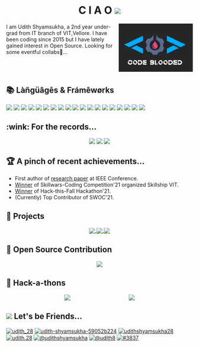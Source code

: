 <h1 align="center"> C I A O <img src="https://github.com/TheDudeThatCode/TheDudeThatCode/blob/master/Assets/Hi.gif" width="29px"></h1>
<img src="./images/img1.png" align="right">
I am Udith Shyamsukha, a 2nd year under-grad from IT branch of VIT,Vellore. I have been coding since 2015 but I have lately gained interest in Open Source. Looking for some eventful collabs🤩...
<br><br><br><br>

<h2>📚 Làñgüâgēs & Frámêwørks</h2>
<p>
  <img src="https://img.shields.io/badge/html5-%23E34F26.svg?style=for-the-badge&logo=html5&logoColor=white">
  <img src="https://img.shields.io/badge/css3-%231572B6.svg?style=for-the-badge&logo=css3&logoColor=white">
  <img src="https://img.shields.io/badge/bootstrap-%23563D7C.svg?style=for-the-badge&logo=bootstrap&logoColor=white">
  <img src="https://img.shields.io/badge/javascript-%23323330.svg?style=for-the-badge&logo=javascript&logoColor=%23F7DF1E">
  <img src="https://img.shields.io/badge/angular.js-%23E23237.svg?style=for-the-badge&logo=angularjs&logoColor=white">
  <img src="https://img.shields.io/badge/node.js-6DA55F?style=for-the-badge&logo=node.js&logoColor=white">
  <img src="https://img.shields.io/badge/express.js-%23404d59.svg?style=for-the-badge&logo=express&logoColor=%2361DAFB">
  <img src="https://img.shields.io/badge/mysql-%2300f.svg?style=for-the-badge&logo=mysql&logoColor=white">
  <img src="https://img.shields.io/badge/MongoDB-%234ea94b.svg?style=for-the-badge&logo=mongodb&logoColor=white">
  <img src="https://img.shields.io/badge/c-%2300599C.svg?style=for-the-badge&logo=c&logoColor=white">
  <img src="https://img.shields.io/badge/c++-%2300599C.svg?style=for-the-badge&logo=c%2B%2B&logoColor=white">
  <img src="https://img.shields.io/badge/java-%23ED8B00.svg?style=for-the-badge&logo=java&logoColor=white">
  <img src="https://img.shields.io/badge/python-3670A0?style=for-the-badge&logo=python&logoColor=ffdd54">
  <img src="https://img.shields.io/badge/git-%23F05033.svg?style=for-the-badge&logo=git&logoColor=white">
  <img src="https://img.shields.io/badge/github-%23121011.svg?style=for-the-badge&logo=github&logoColor=white">
  <img src="https://img.shields.io/badge/Android%20Studio-3DDC84.svg?style=for-the-badge&logo=android-studio&logoColor=white">
  <img src="https://img.shields.io/badge/Atom-%2366595C.svg?style=for-the-badge&logo=atom&logoColor=white">
  <img src="https://img.shields.io/badge/dart-%230175C2.svg?style=for-the-badge&logo=dart&logoColor=white">
  <img src="https://img.shields.io/badge/Flutter-%2302569B.svg?style=for-the-badge&logo=Flutter&logoColor=white">
</p>

<h2>:wink: For the records...</h2>
<p style=style="display: flex; justify-content: space-evenly; flex-wrap: wrap;" align=center>
  <img src="https://github-readme-streak-stats.herokuapp.com?user=udith51&theme=react&date_format=M%20j%5B%2C%20Y%5D" width=40%>
  <img src="https://github-readme-stats.vercel.app/api?username=udith51&show_icons=true&theme=react&count_private=true&hide=stars" width=47%>
  <img src="https://github-readme-stats.vercel.app/api/top-langs/?username=anuraghazra&layout=dark">
</p>

<h2>🏆 A pinch of recent achievements...</h2>
<p>
  <ul>
    <li>First author of <a href="https://ieeexplore.ieee.org/abstract/document/9404497">research paper</a> at IEEE Conference.</li>
    <li><a href="https://drive.google.com/file/d/1Au7d7vEiCDCXXmKBRnOzWUUJhBnOzOzV/view?usp=sharing">Winner</a> of Skillwars-Coding Competition'21 organized Skillship VIT.</li>
    <li><a href="https://devpost.com/software/eventour">Winner</a> of Hack-this-Fall Hackathon'21.</li>
    <li>(Currently) Top Contributor of SWOC'21.</li>
  </ul>
</p>

<h2>🏹 Projects </h2>
<p style=style="display: flex; justify-content: space-evenly; flex-wrap: wrap;" align=center>
  <a href="https://github.com/udith51/Docsapp" >
    <img align="center" src="https://github-readme-stats.vercel.app/api/pin/?username=udith51&repo=Docsapp&theme=tokyonight"/>
  </a>
  <a href="https://github.com/udith51/revster">
    <img align="center" src="https://github-readme-stats.vercel.app/api/pin/?username=udith51&repo=revster&theme=tokyonight"/>
  </a>
  <a href="https://github.com/udith51/ijrt">
    <img align="center" src="https://github-readme-stats.vercel.app/api/pin/?username=udith51&repo=ijrt&theme=tokyonight" />
  </a>
</p>

<h2>📌 Open Source Contribution</h2>
<p align=center>
  <a href="https://github.com/udith51/Student-portal">
    <img align="center" src="https://github-readme-stats.vercel.app/api/pin/?username=udith51&repo=Student-portal&theme=radical" />
  </a>
</p>  

<h2>🎯 Hack-a-thons</h2>
<p style="display: flex; justify-content: space-evenly; flex-wrap: wrap;" align=center>
  <a href="https://github.com/udith51/Eventour" >
    <img align="center" src="https://github-readme-stats.vercel.app/api/pin/?username=udith51&repo=eventour&theme=merko"/>
  </a>
  <a href="https://github.com/udith51/vokal">
    <img align="center" src="https://github-readme-stats.vercel.app/api/pin/?username=udith51&repo=vokal&theme=merko" />
  </a>
</p> 

<h2><img src='https://raw.githubusercontent.com/ShahriarShafin/ShahriarShafin/main/Assets/handshake.gif' width="70px"> Let's be Friends...</h2>
<p align="left">
<a href="https://twitter.com/udith_28" target="blank"><img align="center" src="https://raw.githubusercontent.com/rahuldkjain/github-profile-readme-generator/master/src/images/icons/Social/twitter.svg" alt="udith_28" height="30" width="40" /></a>
<a href="https://linkedin.com/in/udith-shyamsukha-59052b224" target="blank"><img align="center" src="https://raw.githubusercontent.com/rahuldkjain/github-profile-readme-generator/master/src/images/icons/Social/linked-in-alt.svg" alt="udith-shyamsukha-59052b224" height="30" width="40" /></a>
<a href="https://fb.com/udithshyamsukha28" target="blank"><img align="center" src="https://raw.githubusercontent.com/rahuldkjain/github-profile-readme-generator/master/src/images/icons/Social/facebook.svg" alt="udithshyamsukha28" height="30" width="40" /></a>
<a href="https://instagram.com/udith.28" target="blank"><img align="center" src="https://raw.githubusercontent.com/rahuldkjain/github-profile-readme-generator/master/src/images/icons/Social/instagram.svg" alt="udith.28" height="30" width="40" /></a>
<a href="https://www.hackerrank.com/udithshyamsukha" target="blank"><img align="center" src="https://raw.githubusercontent.com/rahuldkjain/github-profile-readme-generator/master/src/images/icons/Social/hackerrank.svg" alt="@udithshyamsukha" height="30" width="40" /></a>
<a href="https://www.hackerearth.com/@udith8" target="blank"><img align="center" src="https://raw.githubusercontent.com/rahuldkjain/github-profile-readme-generator/master/src/images/icons/Social/hackerearth.svg" alt="@udith8" height="30" width="40" /></a>
<a href="https://discord.gg/#3837" target="blank"><img align="center" src="https://raw.githubusercontent.com/rahuldkjain/github-profile-readme-generator/master/src/images/icons/Social/discord.svg" alt="#3837" height="30" width="40" /></a>
</p>
<!--
**udith51/udith51** is a ✨ _special_ ✨ repository because its `README.md` (this file) appears on your GitHub profile.

Here are some ideas to get you started:

- 🔭 I’m currently working on ...
- 🌱 I’m currently learning ...
- 👯 I’m looking to collaborate on ...
- 🤔 I’m looking for help with ...
- 💬 Ask me about ...
- 📫 How to reach me: ...
- 😄 Pronouns: ...
- ⚡ Fun fact: ...
-->
